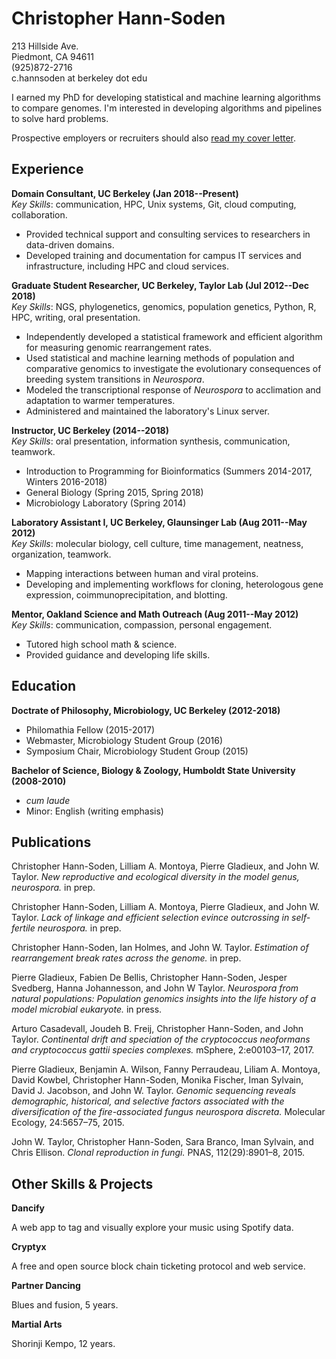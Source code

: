 # Christopher Hann-Soden  
213 Hillside Ave.  
Piedmont, CA 94611  
(925)872-2716  
c.hannsoden at berkeley dot edu  

I earned my PhD for developing statistical and machine learning algorithms to compare genomes. I'm interested in developing algorithms and pipelines to solve hard problems.

Prospective employers or recruiters should also [read my cover letter](https://github.com/channsoden/resume/blob/master/cover_letter.md).

## Experience  
__Domain Consultant, UC Berkeley (Jan 2018--Present)__  
*Key Skills*: communication, HPC, Unix systems, Git, cloud computing, collaboration.
- Provided technical support and consulting services to researchers in data-driven domains.  
- Developed training and documentation for campus IT services and infrastructure, including HPC and cloud services.  
  
__Graduate Student Researcher, UC Berkeley, Taylor Lab (Jul 2012--Dec 2018)__    
*Key Skills*: NGS, phylogenetics, genomics, population genetics, Python, R, HPC, writing, oral presentation.
- Independently developed a statistical framework and efficient algorithm for measuring genomic rearrangement rates.  
- Used statistical and machine learning methods of population and comparative genomics to investigate the evolutionary consequences of breeding system transitions in *Neurospora*.  
- Modeled the transcriptional response of *Neurospora* to acclimation and adaptation to warmer temperatures.  
- Administered and maintained the laboratory's Linux server.  

__Instructor, UC Berkeley (2014--2018)__    
*Key Skills*: oral presentation, information synthesis, communication, teamwork.
- Introduction to Programming for Bioinformatics (Summers 2014-2017, Winters 2016-2018)  
- General Biology (Spring 2015, Spring 2018)  
- Microbiology Laboratory (Spring 2014)  

__Laboratory Assistant I, UC Berkeley, Glaunsinger Lab (Aug 2011--May 2012)__    
*Key Skills*: molecular biology, cell culture, time management, neatness, organization, teamwork.
- Mapping interactions between human and viral proteins.
- Developing and implementing workflows for cloning, heterologous gene expression, coimmunoprecipitation, and blotting.  

__Mentor, Oakland Science and Math Outreach (Aug 2011--May 2012)__    
*Key Skills*: communication, compassion, personal engagement.
- Tutored high school math \& science.  
- Provided guidance and developing life skills.

## Education
__Doctrate of Philosophy, Microbiology, UC Berkeley (2012-2018)__
- Philomathia Fellow (2015-2017)  
- Webmaster, Microbiology Student Group (2016)  
- Symposium Chair, Microbiology Student Group (2015)  

__Bachelor of Science, Biology & Zoology, Humboldt State University (2008-2010)__  
- *cum laude*
- Minor: English (writing emphasis)

## Publications

Christopher Hann-Soden, Lilliam A. Montoya, Pierre Gladieux, and John W. Taylor. _New reproductive
and ecological diversity in the model genus, neurospora._ in prep.

Christopher Hann-Soden, Lilliam A. Montoya, Pierre Gladieux, and John W. Taylor. _Lack of linkage
and efficient selection evince outcrossing in self-fertile neurospora._ in prep.

Christopher Hann-Soden, Ian Holmes, and John W. Taylor. _Estimation of rearrangement break rates
across the genome._ in prep.

Pierre Gladieux, Fabien De Bellis, Christopher Hann-Soden, Jesper Svedberg, Hanna Johannesson,
and John W Taylor. _Neurospora from natural populations: Population genomics insights into the life
history of a model microbial eukaryote._ in press.

Arturo Casadevall, Joudeh B. Freij, Christopher Hann-Soden, and John Taylor. _Continental drift
and speciation of the cryptococcus neoformans and cryptococcus gattii species complexes._ mSphere,
2:e00103–17, 2017.

Pierre Gladieux, Benjamin A. Wilson, Fanny Perraudeau, Liliam A. Montoya, David Kowbel, Christopher
Hann-Soden, Monika Fischer, Iman Sylvain, David J. Jacobson, and John W. Taylor. _Genomic
sequencing reveals demographic, historical, and selective factors associated with the diversification of
the fire-associated fungus neurospora discreta._ Molecular Ecology, 24:5657–75, 2015.

John W. Taylor, Christopher Hann-Soden, Sara Branco, Iman Sylvain, and Chris Ellison. _Clonal
reproduction in fungi._ PNAS, 112(29):8901–8, 2015.

## Other Skills & Projects

__Dancify__

A web app to tag and visually explore your music using Spotify data.

__Cryptyx__

A free and open source block chain ticketing protocol and web service.

__Partner Dancing__

Blues and fusion, 5 years.

__Martial Arts__

Shorinji Kempo, 12 years.
